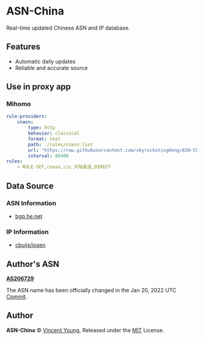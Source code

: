 <!--
 * @Author: Vincent Young
 * @Date: 2022-11-17 02:07:33
 * @LastEditors: Vincent Young
 * @LastEditTime: 2022-11-17 03:33:16
 * @FilePath: /ASN-China/README.md
 * @Telegram: https://t.me/missuo
 *
 * Copyright © 2022 by Vincent, All Rights Reserved.
-->
# ASN-China
Real-time updated Chinese ASN and IP database.

## Features
- Automatic daily updates
- Reliable and accurate source

## Use in proxy app
### Mihomo
```yaml
rule-providers:
    cnasn:
        type: http
        behavior: classical
        format: text
        path: ./rules/cnasn.list
        url: "https://raw.githubusercontent.com/skyrocketingHong/ASN-China/main/ASN.China.list"
        interval: 86400
rules:
    - RULE-SET,cnasn,🇨🇳 大陆直连,DIRECT
```

## Data Source
### ASN Information
- [bgp.he.net](https://bgp.he.net/country/CN)

### IP Information
- [cbuijs/ipasn](https://github.com/cbuijs/ipasn)

## Author's ASN
**[AS206729](https://bgp.he.net/AS206729)**

The ASN name has been officially changed in the Jan 20, 2022 UTC [Commit](https://github.com/missuo/ASN-China/commit/4345acd8e146c99d56792977d88ed1d6417c9e22).

## Author

**ASN-China** © [Vincent Young](https://github.com/missuo), Released under the [MIT](./LICENSE) License.<br>
